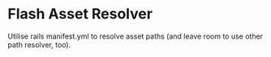 Flash Asset Resolver
====================

Utilise rails manifest.yml to resolve asset paths (and leave room to use other path resolver, too).